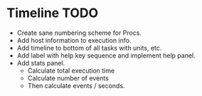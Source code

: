# Timeline TODO

- Create sane numbering scheme for Procs.
- Add host information to execution info.
- Add timeline to bottom of all tasks with units, etc.
- Add label with help key sequence and implement help panel.
- Add stats panel.
    - Calculate total execution time
    - Calculate number of events
    - Then calculate events / seconds.
